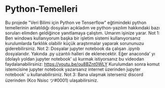 # Python-Temelleri
Bu projede "Veri Bilimi için Python ve Tenserflow" eğtimindeki python temellerinin anlatıldığı dosyaları açıkladım ve python-yazılım hakkındaki bazı soruları elimden geldiğince yanıtlamaya çalıştım. Umarım işinize yarar.
Not 1: Ben windows kullanıyorum başka bir işletim sistemi kullanıyorsanız kurulumlarda farklılık olabilir küçük araştırmalar yaparak sorununuzu giderebilirsiniz.
Not 2: Dosyalar jupyter notebook da çalışan .ipynb dosyalarıdır. Yakında .py uzantılı halleri de eklenecektir. Eğer anaconda' yı (dolaylı yoldan jupyter notebook' u) kurmak istiyorsanız bu videodan faydalanabilirsiniz: https://youtu.be/ou8BZnt0WLY Kurulumdan sonra komut istemcisine jupyter notebook yazarsanız internet üzerinden jupyter notebook' u kullanabilirsiniz.
Not 3: Bana ulaşmak isterseniz discord üzerinden (Kco Nsisc ツ#0001) ulaşabilirsiniz.
